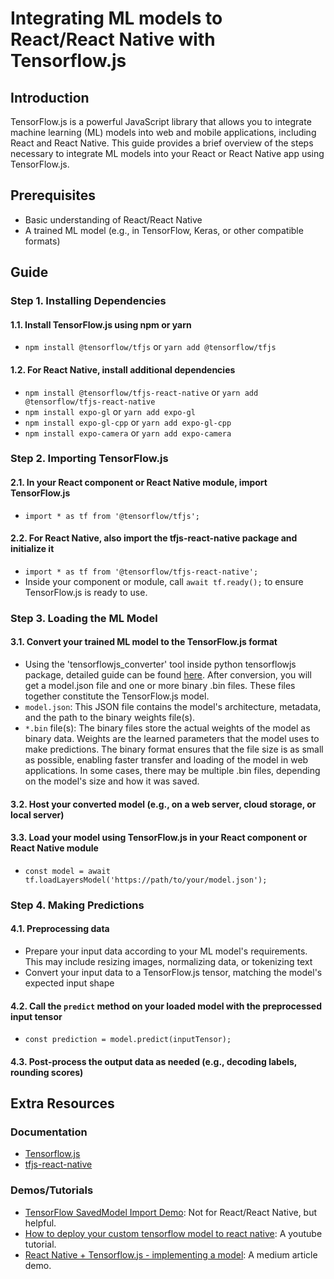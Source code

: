 # Integrating ML models to React/React Native with Tensorflow.js

## Introduction

TensorFlow.js is a powerful JavaScript library that allows you to integrate machine learning (ML) models into web and mobile applications, including React and React Native. This guide provides a brief overview of the steps necessary to integrate ML models into your React or React Native app using TensorFlow.js.

## Prerequisites
- Basic understanding of React/React Native
- A trained ML model (e.g., in TensorFlow, Keras, or other compatible formats)

## Guide

### Step 1. Installing Dependencies

#### 1.1. Install TensorFlow.js using npm or yarn
  - `npm install @tensorflow/tfjs` or `yarn add @tensorflow/tfjs`

#### 1.2. For React Native, install additional dependencies
  - `npm install @tensorflow/tfjs-react-native` or `yarn add @tensorflow/tfjs-react-native`
  - `npm install expo-gl` or `yarn add expo-gl`
  - `npm install expo-gl-cpp` or `yarn add expo-gl-cpp`
  - `npm install expo-camera` or `yarn add expo-camera`

### Step 2. Importing TensorFlow.js
#### 2.1. In your React component or React Native module, import TensorFlow.js
  - `import * as tf from '@tensorflow/tfjs';`

#### 2.2. For React Native, also import the tfjs-react-native package and initialize it
  - `import * as tf from '@tensorflow/tfjs-react-native';`
  - Inside your component or module, call `await tf.ready();` to ensure TensorFlow.js is ready to use.

### Step 3. Loading the ML Model
#### 3.1. Convert your trained ML model to the TensorFlow.js format
  - Using the 'tensorflowjs_converter' tool inside python tensorflowjs package, detailed guide can be found [here](https://www.tensorflow.org/js/tutorials/conversion/import_keras). After conversion, you will get a model.json file and one or more binary .bin files. These files together constitute the TensorFlow.js model.
  - `model.json`: This JSON file contains the model's architecture, metadata, and the path to the binary weights file(s).
  -  `*.bin` file(s): The binary files store the actual weights of the model as binary data. Weights are the learned parameters that the model uses to make predictions. The binary format ensures that the file size is as small as possible, enabling faster transfer and loading of the model in web applications. In some cases, there may be multiple .bin files, depending on the model's size and how it was saved.
#### 3.2. Host your converted model (e.g., on a web server, cloud storage, or local server)
#### 3.3. Load your model using TensorFlow.js in your React component or React Native module
  - `const model = await tf.loadLayersModel('https://path/to/your/model.json');`

### Step 4. Making Predictions
#### 4.1. Preprocessing data
  - Prepare your input data according to your ML model's requirements. This may include resizing images, normalizing data, or tokenizing text
  - Convert your input data to a TensorFlow.js tensor, matching the model's expected input shape
#### 4.2. Call the `predict` method on your loaded model with the preprocessed input tensor
  - `const prediction = model.predict(inputTensor);`
#### 4.3. Post-process the output data as needed (e.g., decoding labels, rounding scores)


## Extra Resources
### Documentation
- [Tensorflow.js](https://www.tensorflow.org/js/guide)
- [tfjs-react-native](https://www.npmjs.com/package/@tensorflow/tfjs-react-native)
### Demos/Tutorials
- [TensorFlow SavedModel Import Demo](https://github.com/tensorflow/tfjs/tree/master/tfjs-converter/demo/mobilenet): Not for React/React Native, but helpful.
- [How to deploy your custom tensorflow model to react native](https://www.youtube.com/watch?v=pC7mCEHiYQw): A youtube tutorial.
- [React Native + Tensorflow.js - implementing a model](https://medium.com/@ferlatti.aldo/react-native-tensorflow-js-implementing-a-model-daad1a2c7f30): A medium article demo.

